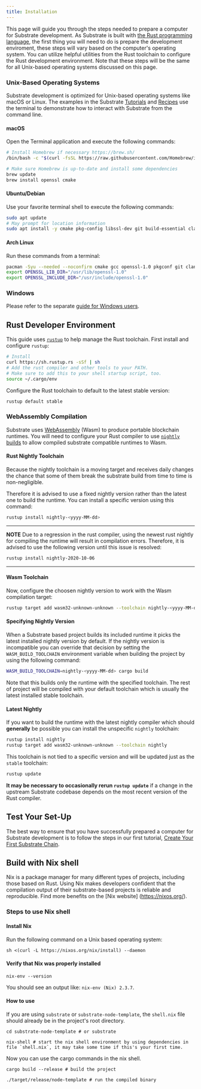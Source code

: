 ```yaml
---
title: Installation
---
```


This page will guide you through the steps needed to prepare a computer for Substrate development.
As Substrate is built with [the Rust programming language](https://www.rust-lang.org/), the first
thing you will need to do is prepare the development enviroment, these steps will vary based
on the computer's operating system. You can utilize helpful utilities from the Rust toolchain
to configure the Rust development environment. Note that these steps will be the same for all
Unix-based operating systems discussed on this page.

### Unix-Based Operating Systems

Substrate development is optimized for Unix-based operating systems like macOS or Linux. The examples
in the Substrate [Tutorials](../../../../tutorials) and [Recipes](https://substrate.dev/recipes/)
use the terminal to demonstrate how to interact with Substrate from the command line.

#### macOS

Open the Terminal application and execute the following commands:

```bash
# Install Homebrew if necessary https://brew.sh/
/bin/bash -c "$(curl -fsSL https://raw.githubusercontent.com/Homebrew/install/master/install.sh)"

# Make sure Homebrew is up-to-date and install some dependencies
brew update
brew install openssl cmake
```

#### Ubuntu/Debian

Use your favorite terminal shell to execute the following commands:

```bash
sudo apt update
# May prompt for location information
sudo apt install -y cmake pkg-config libssl-dev git build-essential clang libclang-dev curl
```

#### Arch Linux

Run these commands from a terminal:

```bash
pacman -Syu --needed --noconfirm cmake gcc openssl-1.0 pkgconf git clang
export OPENSSL_LIB_DIR="/usr/lib/openssl-1.0"
export OPENSSL_INCLUDE_DIR="/usr/include/openssl-1.0"
```

### Windows

Please refer to the separate [guide for Windows users](windows-users.md).

## Rust Developer Environment

This guide uses [`rustup`](https://rustup.rs/) to help manage the Rust toolchain. First install and
configure `rustup`:

```bash
# Install
curl https://sh.rustup.rs -sSf | sh
# Add the rust compiler and other tools to your PATH.
# Make sure to add this to your shell startup script, too.
source ~/.cargo/env
```

Configure the Rust toolchain to default to the latest stable version:

```bash
rustup default stable
```

### WebAssembly Compilation

Substrate uses [WebAssembly](https://webassembly.org/) (Wasm) to produce portable blockchain
runtimes. You will need to configure your Rust compiler to use
[`nightly` builds](https://doc.rust-lang.org/book/appendix-07-nightly-rust.html) to allow
compiled substrate compatible runtimes to Wasm.

#### Rust Nightly Toolchain

Because the nightly toolchain is a moving target and receives daily changes the chance
that some of them break the substrate build from time to time is non-negligible.

Therefore it is advised to use a fixed nightly version rather than the latest one to
build the runtime. You can install a specific version using this command:

```bash
rustup install nightly-<yyyy-MM-dd>
```

---
**NOTE**
Due to a regression in the rust compiler, using the newest rust nightly for compiling
the runtime will result in compilation errors. Therefore, it is advised to use the
following version until this issue is resolved:

```bash
rustup install nightly-2020-10-06
```

---

#### Wasm Toolchain

Now, configure the choosen nightly version to work with the Wasm compilation target:

```bash
rustup target add wasm32-unknown-unknown --toolchain nightly-<yyyy-MM-dd>
```

#### Specifying Nightly Version

When a Substrate based project builds its included runtime it picks the latest
installed nightly version by default. If the nightly version is incompatible
you can override that decision by setting the `WASM_BUILD_TOOLCHAIN` environment variable
when building the project by using the following command:

```bash
WASM_BUILD_TOOLCHAIN=nightly-<yyyy-MM-dd> cargo build
```

Note that this builds only the runtime with the specified toolchain. The rest of project will
be compiled with your default toolchain which is usually the latest installed stable toolchain.

#### Latest Nightly

If you want to build the runtime with the latest nightly compiler which should **generally** be
possible you can install the unspecific `nightly` toolchain:

```bash
rustup install nightly
rustup target add wasm32-unknown-unknown --toolchain nightly
```

This toolchain is not tied to a specific version and will be updated just as the
`stable` toolchain:

```bash
rustup update
```

**It may be necessary to occasionally rerun `rustup update`** if a change in the upstream Substrate
codebase depends on the most recent version of the Rust compiler.

## Test Your Set-Up

The best way to ensure that you have successfully prepared a computer for Substrate development is
to follow the steps in our first tutorial,
[Create Your First Substrate Chain](../../tutorials/create-your-first-substrate-chain/).

## Build with Nix shell

Nix is a package manager for many different types of projects, including those based on Rust. Using Nix makes developers confident that the compilation output of their substrate-based projects is reliable and reproducible. Find more benefits on the [Nix website] (https://nixos.org/).

### Steps to use Nix shell

#### Install Nix

Run the following command on a Unix based operating system:
```shell
sh <(curl -L https://nixos.org/nix/install) --daemon
```

#### Verify that Nix was properly installed

```shell
nix-env --version
```

You should see an output like: `nix-env (Nix) 2.3.7`.

#### How to use

If you are using `substrate` or `substrate-node-template`, the `shell.nix` file should already be in the project's root directory.

```shell
cd substrate-node-template # or substrate

nix-shell # start the nix shell environment by using dependencies in file `shell.nix`, it may take some time if this's your first time.
```

Now you can use the cargo commands in the nix shell.

```shell
cargo build --release # build the project

./target/release/node-template # run the compiled binary
```
